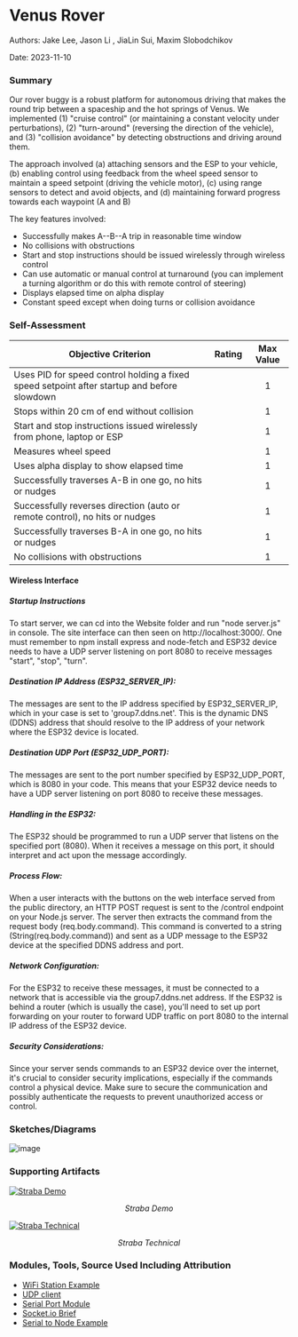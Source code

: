 # Venus Rover

Authors: Jake Lee, Jason Li , JiaLin Sui, Maxim Slobodchikov

Date: 2023-11-10

### Summary
Our rover buggy is a robust platform for autonomous driving that makes the round trip between a spaceship and the hot springs of Venus. We implemented (1) "cruise control" (or maintaining a constant velocity under perturbations), (2) "turn-around" (reversing the direction of the vehicle), and (3) "collision avoidance" by detecting obstructions and driving around them.

The approach involved (a) attaching sensors and the ESP to your vehicle, (b) enabling control using feedback from the wheel speed sensor to maintain a speed setpoint (driving the vehicle motor), (c) using range sensors to detect and avoid objects, and (d) maintaining forward progress towards each waypoint (A and B)

The key features involved:
- Successfully makes A--B--A trip in reasonable time window
- No collisions with obstructions
- Start and stop instructions should be issued wirelessly through wireless control
- Can use automatic or manual control at turnaround (you can implement a turning algorithm or do this with remote control of steering)
- Displays elapsed time on alpha display
- Constant speed except when doing turns or collision avoidance

### Self-Assessment 

| Objective Criterion | Rating | Max Value  | 
|---------------------------------------------|:-----------:|:---------:|
| Uses PID for speed control holding a fixed speed setpoint after startup and before slowdown |  |  1     | 
| Stops within 20 cm of end without collision |  |  1     | 
| Start and stop instructions issued wirelessly from phone, laptop or ESP |  |  1     | 
| Measures wheel speed |  |  1     | 
| Uses alpha display to show elapsed time |  |  1     | 
| Successfully traverses A-B in one go, no hits or nudges |  |  1     | 
| Successfully reverses direction (auto or remote control), no hits or nudges |  |  1     | 
| Successfully traverses B-A in one go, no hits or nudges |  |  1     | 
| No collisions with obstructions |  |  1     | 

#### Wireless Interface
##### Startup Instructions
To start server, we can cd into the Website folder and run "node server.js" in console. The site interface can then seen on http://localhost:3000/. One must remember to npm install express and node-fetch and ESP32 device needs to have a UDP server listening on port 8080 to receive messages "start", "stop", "turn".

##### Destination IP Address (ESP32_SERVER_IP): 
The messages are sent to the IP address specified by ESP32_SERVER_IP, which in your case is set to 'group7.ddns.net'. This is the dynamic DNS (DDNS) address that should resolve to the IP address of your network where the ESP32 device is located.

##### Destination UDP Port (ESP32_UDP_PORT): 
The messages are sent to the port number specified by ESP32_UDP_PORT, which is 8080 in your code. This means that your ESP32 device needs to have a UDP server listening on port 8080 to receive these messages.

##### Handling in the ESP32: 
The ESP32 should be programmed to run a UDP server that listens on the specified port (8080). When it receives a message on this port, it should interpret and act upon the message accordingly.

##### Process Flow:
When a user interacts with the buttons on the web interface served from the public directory, an HTTP POST request is sent to the /control endpoint on your Node.js server.
The server then extracts the command from the request body (req.body.command).
This command is converted to a string (String(req.body.command)) and sent as a UDP message to the ESP32 device at the specified DDNS address and port.

##### Network Configuration:
For the ESP32 to receive these messages, it must be connected to a network that is accessible via the group7.ddns.net address.
If the ESP32 is behind a router (which is usually the case), you'll need to set up port forwarding on your router to forward UDP traffic on port 8080 to the internal IP address of the ESP32 device.

##### Security Considerations:
Since your server sends commands to an ESP32 device over the internet, it's crucial to consider security implications, especially if the commands control a physical device.
Make sure to secure the communication and possibly authenticate the requests to prevent unauthorized access or control.

### Sketches/Diagrams

![image](https://github.com/BU-EC444/Team7-Lee-Li-Slobodchikov-Sui/assets/114517092/4ff96b6c-e78b-48b5-8e79-bf62f00620cb)


### Supporting Artifacts

[![Straba Demo](<images/Screenshot 2023-10-26 at 9.09.18 PM.png>)](https://drive.google.com/file/d/1yyxFPOEBhLKcMl3_Dy2q6e8vETdw8cQn/view?usp=sharing)
<p align="center">
<i>Straba Demo</i>
</p>

[![Straba Technical](<images/Screenshot 2023-10-26 at 9.09.35 PM.png>)](https://drive.google.com/file/d/1aAKkc4bS0-rHjh72BFBYsLzd88dr5FB7/view?usp=sharing)
<p align="center">
<i>Straba Technical</i>
</p>


### Modules, Tools, Source Used Including Attribution
- [WiFi Station Example](https://github.com/espressif/esp-idf/tree/master/examples/wifi/getting_started/station)
- [UDP client](https://github.com/espressif/esp-idf/tree/master/examples/protocols/sockets/udp_client)
- [Serial Port Module](https://www.npmjs.com/package/serialport)
- [Socket.io Brief](/docs/briefs/design-patterns/dp-socketIO.md)
- [Serial to Node Example](https://github.com/BU-EC444/04-Code-Examples/tree/main/serial-esp-to-node-serialport)
